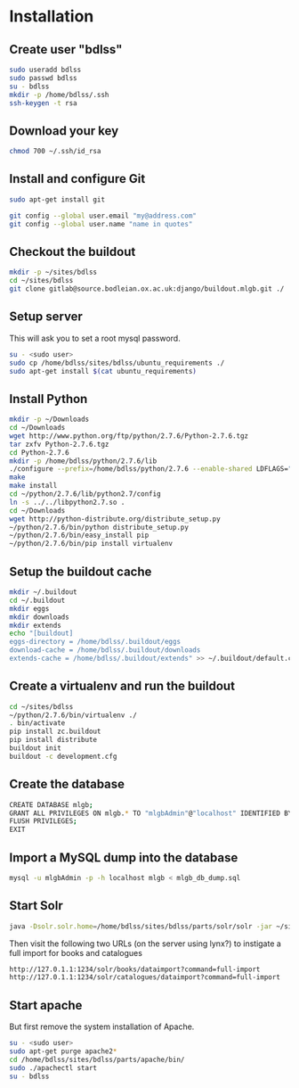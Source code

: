 Installation
============

Create user "bdlss"
-------------------
```bash
sudo useradd bdlss
sudo passwd bdlss
su - bdlss
mkdir -p /home/bdlss/.ssh
ssh-keygen -t rsa
```

Download your key
-----------------
```bash
chmod 700 ~/.ssh/id_rsa
```
Install and configure Git
-------------------------
```bash
sudo apt-get install git
```
```bash
git config --global user.email "my@address.com"
git config --global user.name "name in quotes"
```

Checkout the buildout
---------------------
```bash
mkdir -p ~/sites/bdlss
cd ~/sites/bdlss
git clone gitlab@source.bodleian.ox.ac.uk:django/buildout.mlgb.git ./
```

Setup server
------------

This will ask you to set a root mysql password. 

```bash
su - <sudo user>
sudo cp /home/bdlss/sites/bdlss/ubuntu_requirements ./
sudo apt-get install $(cat ubuntu_requirements)
```

Install Python
--------------
```bash
mkdir -p ~/Downloads
cd ~/Downloads
wget http://www.python.org/ftp/python/2.7.6/Python-2.7.6.tgz
tar zxfv Python-2.7.6.tgz
cd Python-2.7.6
mkdir -p /home/bdlss/python/2.7.6/lib
./configure --prefix=/home/bdlss/python/2.7.6 --enable-shared LDFLAGS="-Wl,-rpath=/home/bdlss/python/2.7.6/lib"
make
make install
cd ~/python/2.7.6/lib/python2.7/config
ln -s ../../libpython2.7.so .
cd ~/Downloads
wget http://python-distribute.org/distribute_setup.py
~/python/2.7.6/bin/python distribute_setup.py
~/python/2.7.6/bin/easy_install pip
~/python/2.7.6/bin/pip install virtualenv
```

Setup the buildout cache
------------------------
```bash
mkdir ~/.buildout
cd ~/.buildout
mkdir eggs
mkdir downloads
mkdir extends
echo "[buildout]
eggs-directory = /home/bdlss/.buildout/eggs
download-cache = /home/bdlss/.buildout/downloads
extends-cache = /home/bdlss/.buildout/extends" >> ~/.buildout/default.cfg
```

Create a virtualenv and run the buildout
----------------------------------------
```bash
cd ~/sites/bdlss
~/python/2.7.6/bin/virtualenv ./
. bin/activate
pip install zc.buildout
pip install distribute
buildout init
buildout -c development.cfg
```

Create the database
-------------------
```bash
CREATE DATABASE mlgb;
GRANT ALL PRIVILEGES ON mlgb.* TO "mlgbAdmin"@"localhost" IDENTIFIED BY "<password here>";
FLUSH PRIVILEGES;
EXIT
```

Import a MySQL dump into the database
-------------------------------------
```bash
mysql -u mlgbAdmin -p -h localhost mlgb < mlgb_db_dump.sql 
```

Start Solr
----------
```bash
java -Dsolr.solr.home=/home/bdlss/sites/bdlss/parts/solr/solr -jar ~/sites/bdlss/parts/solr/start.jar
```
Then visit the following two URLs (on the server using lynx?) to instigate a full import for books and catalogues

```bash
http://127.0.1.1:1234/solr/books/dataimport?command=full-import
http://127.0.1.1:1234/solr/catalogues/dataimport?command=full-import
```

Start apache
------------

But first remove the system installation of Apache.

```bash
su - <sudo user>
sudo apt-get purge apache2*
cd /home/bdlss/sites/bdlss/parts/apache/bin/
sudo ./apachectl start
su - bdlss
```
